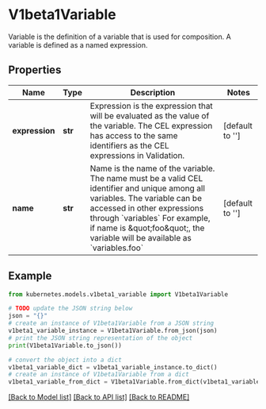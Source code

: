 # V1beta1Variable

Variable is the definition of a variable that is used for composition. A variable is defined as a named expression.

## Properties

Name | Type | Description | Notes
------------ | ------------- | ------------- | -------------
**expression** | **str** | Expression is the expression that will be evaluated as the value of the variable. The CEL expression has access to the same identifiers as the CEL expressions in Validation. | [default to '']
**name** | **str** | Name is the name of the variable. The name must be a valid CEL identifier and unique among all variables. The variable can be accessed in other expressions through &#x60;variables&#x60; For example, if name is \&quot;foo\&quot;, the variable will be available as &#x60;variables.foo&#x60; | [default to '']

## Example

```python
from kubernetes.models.v1beta1_variable import V1beta1Variable

# TODO update the JSON string below
json = "{}"
# create an instance of V1beta1Variable from a JSON string
v1beta1_variable_instance = V1beta1Variable.from_json(json)
# print the JSON string representation of the object
print(V1beta1Variable.to_json())

# convert the object into a dict
v1beta1_variable_dict = v1beta1_variable_instance.to_dict()
# create an instance of V1beta1Variable from a dict
v1beta1_variable_from_dict = V1beta1Variable.from_dict(v1beta1_variable_dict)
```
[[Back to Model list]](../README.md#documentation-for-models) [[Back to API list]](../README.md#documentation-for-api-endpoints) [[Back to README]](../README.md)


